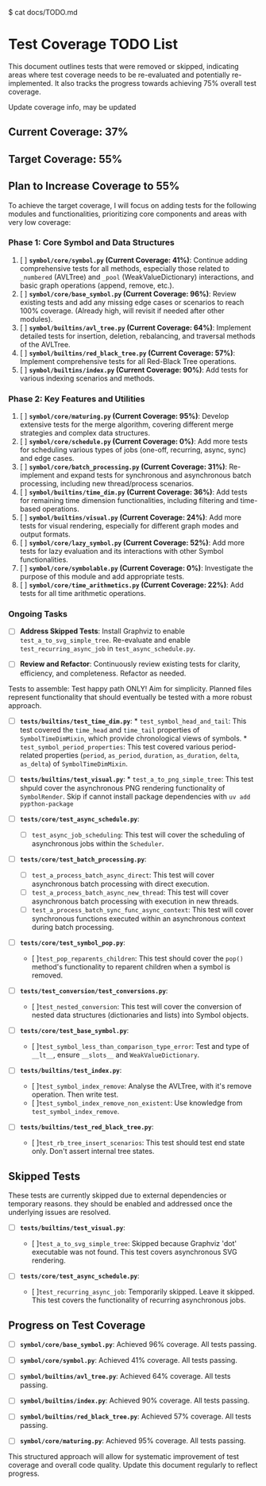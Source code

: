 $ cat docs/TODO.md
# Test Coverage TODO List

This document outlines tests that were removed or skipped, indicating areas where test coverage needs to be re-evaluated and potentially re-implemented. It also tracks the progress towards achieving 75% overall test coverage.

Update coverage info, may be updated

## Current Coverage: 37%

## Target Coverage: 55%

## Plan to Increase Coverage to 55%

To achieve the target coverage, I will focus on adding tests for the following modules and functionalities, prioritizing core components and areas with very low coverage:

### Phase 1: Core Symbol and Data Structures

1. [ ]  **`symbol/core/symbol.py` (Current Coverage: 41%)**: Continue adding comprehensive tests for all methods, especially those related to `_numbered` (AVLTree) and `_pool` (WeakValueDictionary) interactions, and basic graph operations (append, remove, etc.).
2. [ ]  **`symbol/core/base_symbol.py` (Current Coverage: 96%)**: Review existing tests and add any missing edge cases or scenarios to reach 100% coverage. (Already high, will revisit if needed after other modules).
3. [ ]  **`symbol/builtins/avl_tree.py` (Current Coverage: 64%)**: Implement detailed tests for insertion, deletion, rebalancing, and traversal methods of the AVLTree.
4. [ ]  **`symbol/builtins/red_black_tree.py` (Current Coverage: 57%)**: Implement comprehensive tests for all Red-Black Tree operations.
5. [ ]  **`symbol/builtins/index.py` (Current Coverage: 90%)**: Add tests for various indexing scenarios and methods.

### Phase 2: Key Features and Utilities

1. [ ]  **`symbol/core/maturing.py` (Current Coverage: 95%)**: Develop extensive tests for the merge algorithm, covering different merge strategies and complex data structures.
2. [ ]  **`symbol/core/schedule.py` (Current Coverage: 0%)**: Add more tests for scheduling various types of jobs (one-off, recurring, async, sync) and edge cases.
3. [ ]  **`symbol/core/batch_processing.py` (Current Coverage: 31%)**: Re-implement and expand tests for synchronous and asynchronous batch processing, including new thread/process scenarios.
4. [ ]  **`symbol/builtins/time_dim.py` (Current Coverage: 36%)**: Add tests for remaining time dimension functionalities, including filtering and time-based operations.
5. [ ]  **`symbol/builtins/visual.py` (Current Coverage: 24%)**: Add more tests for visual rendering, especially for different graph modes and output formats.
6. [ ]  **`symbol/core/lazy_symbol.py` (Current Coverage: 52%)**: Add more tests for lazy evaluation and its interactions with other Symbol functionalities.
7. [ ]  **`symbol/core/symbolable.py` (Current Coverage: 0%)**: Investigate the purpose of this module and add appropriate tests.
8. [ ]  **`symbol/core/time_arithmetics.py` (Current Coverage: 22%)**: Add tests for all time arithmetic operations.

### Ongoing Tasks

* [ ]  **Address Skipped Tests**: Install Graphviz to enable `test_a_to_svg_simple_tree`. Re-evaluate and enable `test_recurring_async_job` in `test_async_schedule.py`.
* [ ]  **Review and Refactor**: Continuously review existing tests for clarity, efficiency, and completeness. Refactor as needed.


Tests to assemble: Test happy path ONLY! Aim for simplicity. Planned files represent functionality that should eventually be tested with a more robust approach.

* [ ] **`tests/builtins/test_time_dim.py`**: * `test_symbol_head_and_tail`: This test covered the
    `time_head` and `time_tail` properties of `SymbolTimeDimMixin`, which provide chronological
    views of symbols. * `test_symbol_period_properties`: This test covered various period-related
    properties (`period`, `as_period`, `duration`, `as_duration`, `delta`, `as_delta`) of
    `SymbolTimeDimMixin`.

* [ ] **`tests/builtins/test_visual.py`**: * `test_a_to_png_simple_tree`: This test shpuld cover the
    asynchronous PNG rendering functionality of `SymbolRender`. Skip if cannot install package dependencies with `uv add pypthon-package`

* [ ]   **`tests/core/test_async_schedule.py`**:
    * [ ]   `test_async_job_scheduling`: This test will cover the scheduling of asynchronous jobs within the `Scheduler`.

* [ ]   **`tests/core/test_batch_processing.py`**:
    * [ ]   `test_a_process_batch_async_direct`: This test will cover asynchronous batch processing with direct execution.
    * [ ]   `test_a_process_batch_async_new_thread`: This test will cover asynchronous batch processing with execution in new threads.
    * [ ]   `test_a_process_batch_sync_func_async_context`: This test will cover synchronous functions executed within an asynchronous context during batch processing.

* [ ] **`tests/core/test_symbol_pop.py`**:
    * [ ]`test_pop_reparents_children`: This test should cover the `pop()` method's functionality to reparent children when a symbol is removed.

* [ ] **`tests/test_conversion/test_conversions.py`**:
    * [ ]`test_nested_conversion`: This test will cover the conversion of nested data structures (dictionaries and lists) into Symbol objects.

* [ ] **`tests/core/test_base_symbol.py`**:
    * [ ]`test_symbol_less_than_comparison_type_error`: Test and type of `__lt__`, ensure  `__slots__` and `WeakValueDictionary`.

* [ ] **`tests/builtins/test_index.py`**:
    * [ ]`test_symbol_index_remove`: Analyse the AVLTree, with it's remove operation. Then write test.
    * [ ]`test_symbol_index_remove_non_existent`: Use knowledge from `test_symbol_index_remove`.

* [ ] **`tests/builtins/test_red_black_tree.py`**:
    * [ ]`test_rb_tree_insert_scenarios`: This test should test end state only. Don't assert internal tree states.

## Skipped Tests

These tests are currently skipped due to external dependencies or temporary reasons. they should be enabled and addressed once the underlying issues are resolved.

* [ ] **`tests/builtins/test_visual.py`**:
    * [ ]`test_a_to_svg_simple_tree`: Skipped because Graphviz 'dot' executable was not found. This test covers asynchronous SVG rendering.

* [ ] **`tests/core/test_async_schedule.py`**:
    * [ ]`test_recurring_async_job`: Temporarily skipped. Leave it skipped. This test covers the functionality of recurring asynchronous jobs.

## Progress on Test Coverage

* [ ] **`symbol/core/base_symbol.py`**: Achieved 96% coverage. All tests passing.
* [ ] **`symbol/core/symbol.py`**: Achieved 41% coverage. All tests passing.
* [ ] **`symbol/builtins/avl_tree.py`**: Achieved 64% coverage. All tests passing.
* [ ] **`symbol/builtins/index.py`**: Achieved 90% coverage. All tests passing.
* [ ] **`symbol/builtins/red_black_tree.py`**: Achieved 57% coverage. All tests passing.
* [ ] **`symbol/core/maturing.py`**: Achieved 95% coverage. All tests passing.


This structured approach will allow for systematic improvement of test coverage and overall code quality. Update this document regularly to reflect progress.

